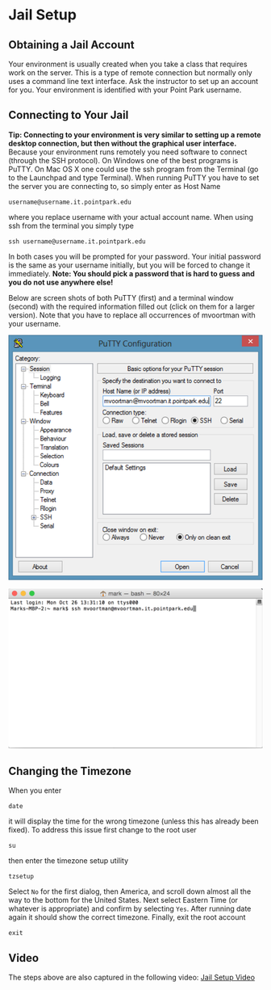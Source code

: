 # Jail Setup

## Obtaining a Jail Account

Your environment is usually created when you take a class that requires work on the server. This is a type of remote connection but normally only uses a command line text interface. Ask the instructor to set up an account for you. Your environment is identified with your Point Park username.

## Connecting to Your Jail

**Tip: Connecting to your environment is very similar to setting up a remote desktop connection, but then without the graphical user interface.**
Because your environment runs remotely you need software to connect (through the SSH protocol). On Windows one of the best programs is PuTTY. On Mac OS X one could use the ssh program from the Terminal (go to the Launchpad and type Terminal). When running PuTTY you have to set the server you are connecting to, so simply enter as Host Name

```
username@username.it.pointpark.edu
```

where you replace username with your actual account name. When using ssh from the terminal you simply type

```
ssh username@username.it.pointpark.edu
```

In both cases you will be prompted for your password. Your initial password is the same as your username initially, but you will be forced to change it immediately.
**Note: You should pick a password that is hard to guess and you do not use anywhere else!**

Below are screen shots of both PuTTY (first) and a terminal window (second) with the required information filled out (click on them for a larger version). Note that you have to replace all occurrences of mvoortman with your username.

![PuTTy](images/jail-putty.png)

![Terminal](images/jail-terminal.png)

## Changing the Timezone

When you enter

```
date
```

it will display the time for the wrong timezone (unless this has already been fixed). To address this issue first change to the root user

```
su
```

then enter the timezone setup utility

```
tzsetup
```

Select `No` for the first dialog, then America, and scroll down almost all the way to the bottom for the United States. Next select Eastern Time (or whatever is appropriate) and confirm by selecting `Yes`. After running date again it should show the correct timezone.
Finally, exit the root account

```
exit
```

## Video

The steps above are also captured in the following video:
[Jail Setup Video](videos/jail-setup.mp4)
